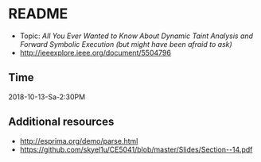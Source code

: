 # README

* Topic: *All You Ever Wanted to Know About Dynamic Taint Analysis and Forward Symbolic Execution (but might have been afraid to ask)*
* http://ieeexplore.ieee.org/document/5504796

## Time

2018-10-13-Sa-2:30PM

## Additional resources

* http://esprima.org/demo/parse.html
* https://github.com/skyel1u/CE5041/blob/master/Slides/Section--14.pdf
